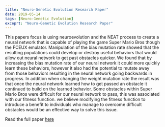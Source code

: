 ```yaml
---
title: "Neuro-Genetic Evolution Research Paper"
date: 2019-05-14
tags: [Neuro-Genetic Evolution]
exceprt: "Neuro-Genetic Evolution Research Paper"
---
```


This papers focus is using neuroevolution and the NEAT process to create a neural network that is
capable of playing the game Super Mario Bros though the FCEUX emulator. Manipulation of the
bias mutation rate showed that the resulting populations could develop or destroy useful behaviors
that would allow out neural network to get past obstacles quicker. We found that by increasing the
bias mutation rate of our neural network it could more quickly learn these behaviors, however it
also had the potential to mutate away from those behaviors resulting in the neural network going
backwards in progress. In addition when changing the weight mutation rate the result was that
once the neural network learned how to get passed an obstacle it continued to build on the learned
behavior. Some obstacles within Super Mario Bros were difficult for our neural network to pass,
this was associated with our fitness function. we believe modifying the fitness function to introduce
a benefit to individuals who manage to overcome difficult obstacles would be an effective way to
solve this issue.

Read the full paper [here]({{site.baseurl}}\resources\CSCI_4511W_Final_Paper.pdf)